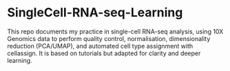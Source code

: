 # SingleCell-RNA-seq-Learning
This repo documents my practice in single-cell RNA-seq analysis, using 10X Genomics data to perform quality control, normalisation, dimensionality reduction (PCA/UMAP), and automated cell type assignment with cellassign. It is based on tutorials but adapted for clarity and deeper learning.
